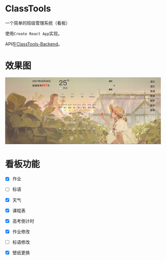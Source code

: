 # ClassTools

一个简单的班级管理系统（看板）

使用`Create React App`实现。

API在[ClassTools-Backend](https://github.com/rain15z3/ClassTools-Backend)。

# 效果图

![preview](./preview.png)

# 看板功能

- [x] 作业
- [ ] 标语
- [x] 天气
- [x] 课程表
- [x] 高考倒计时
- [x] 作业修改
- [ ] 标语修改
- [x] 壁纸更换

